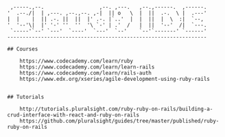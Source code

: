 
     ,-----.,--.                  ,--. ,---.   ,--.,------.  ,------.
    '  .--./|  | ,---. ,--.,--. ,-|  || o   \  |  ||  .-.  \ |  .---'
    |  |    |  || .-. ||  ||  |' .-. |`..'  |  |  ||  |  \  :|  `--, 
    '  '--'\|  |' '-' ''  ''  '\ `-' | .'  /   |  ||  '--'  /|  `---.
     `-----'`--' `---'  `----'  `---'  `--'    `--'`-------' `------'
    ----------------------------------------------------------------- 

    ## Courses

    	https://www.codecademy.com/learn/ruby
    	https://www.codecademy.com/learn/learn-rails
    	https://www.codecademy.com/learn/rails-auth
    	https://www.edx.org/xseries/agile-development-using-ruby-rails
    	

    ## Tutorials

    	http://tutorials.pluralsight.com/ruby-ruby-on-rails/building-a-crud-interface-with-react-and-ruby-on-rails
    	https://github.com/pluralsight/guides/tree/master/published/ruby-ruby-on-rails